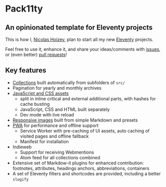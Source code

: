 # Pack11ty

## An opinionated template for Eleventy projects

This is how I, [Nicolas Hoizey](https://nicolas-hoizey.com/), plan to start all my new [Eleventy](https://www.11ty.dev/) projects.

Feel free to use it, enhance it, and share your ideas/comments with [issues](https://github.com/nhoizey/pack11ty/issues/new/choose), or (even better) [pull requests](https://github.com/nhoizey/pack11ty/compare)!

## Key features

- [Collections](collections/) built automatically from subfolders of `src/`
- Pagination for yearly and monthly archives
- [JavaScript and CSS assets](assets/)
  - split in inline critical and external additional parts, with hashes for cache busting
  - JavaScript, CSS and HTML built separately
  - Dev mode with live reload
- [Responsive images](responsive-images/) built from simple Markdown and presets
- [PWA](pwa/) for performance and offline support
  - Service Worker with pre-caching of UI assets, auto caching of visited pages and offline fallback
  - Manifest for installation
- Indieweb
  - Support for receiving Webmentions
  - Atom feed for all collections combined
- Extensive set of Markdow-it plugins for enhanced contribution: footnotes, attributes, headings anchors, abbreviations, containers
- A set of Eleventy filters and shortcodes are provided, including a better `slugify`
